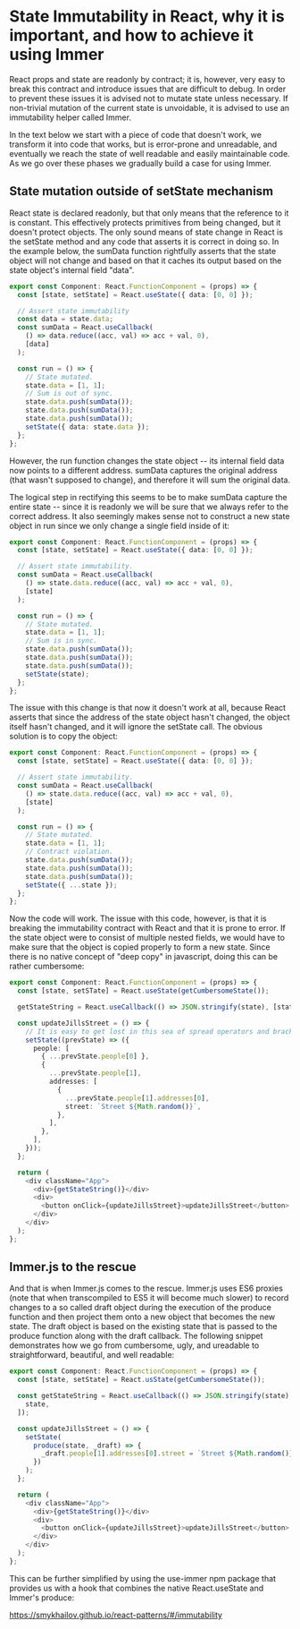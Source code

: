 # State Immutability in React, why it is important, and how to achieve it using Immer

React props and state are readonly by contract; it is, however, very easy to break this contract and introduce issues that are difficult to debug. In order to prevent these issues it is advised not to mutate state unless necessary. If non-trivial mutation of the current state is unvoidable, it is advised to use an immutability helper called Immer.

In the text below we start with a piece of code that doesn't work, we transform it into code that works, but is error-prone and unreadable, and eventually we reach the state of well readable and easily maintainable code. As we go over these phases we gradually build a case for using Immer.

## State mutation outside of setState mechanism

React state is declared readonly, but that only means that the reference to it is constant. This effectively protects primitives from being changed, but it doesn't protect objects. The only sound means of state change in React is the setState method and any code that asserts it is correct in doing so. In the example below, the sumData function rightfully asserts that the state object will not change and based on that it caches its output based on the state object's internal field "data".

```ts
export const Component: React.FunctionComponent = (props) => {
  const [state, setState] = React.useState({ data: [0, 0] });

  // Assert state immutability
  const data = state.data;
  const sumData = React.useCallback(
    () => data.reduce((acc, val) => acc + val, 0),
    [data]
  );

  const run = () => {
    // State mutated.
    state.data = [1, 1];
    // Sum is out of sync.
    state.data.push(sumData());
    state.data.push(sumData());
    state.data.push(sumData());
    setState({ data: state.data });
  };
};
```

However, the run function changes the state object -- its internal field data now points to a different address. sumData captures the original address (that wasn't supposed to change), and therefore it will sum the original data.

The logical step in rectifying this seems to be to make sumData capture the entire state -- since it is readonly we will be sure that we always refer to the correct address. It also seemingly makes sense not to construct a new state object in run since we only change a single field inside of it:

```ts
export const Component: React.FunctionComponent = (props) => {
  const [state, setState] = React.useState({ data: [0, 0] });

  // Assert state immutability.
  const sumData = React.useCallback(
    () => state.data.reduce((acc, val) => acc + val, 0),
    [state]
  );

  const run = () => {
    // State mutated.
    state.data = [1, 1];
    // Sum is in sync.
    state.data.push(sumData());
    state.data.push(sumData());
    state.data.push(sumData());
    setState(state);
  };
};
```

The issue with this change is that now it doesn't work at all, because React asserts that since the address of the state object hasn't changed, the object itself hasn't changed, and it will ignore the setState call. The obvious solution is to copy the object:

```ts
export const Component: React.FunctionComponent = (props) => {
  const [state, setState] = React.useState({ data: [0, 0] });

  // Assert state immutability.
  const sumData = React.useCallback(
    () => state.data.reduce((acc, val) => acc + val, 0),
    [state]
  );

  const run = () => {
    // State mutated.
    state.data = [1, 1];
    // Contract violation.
    state.data.push(sumData());
    state.data.push(sumData());
    state.data.push(sumData());
    setState({ ...state });
  };
};
```

Now the code will work. The issue with this code, however, is that it is breaking the immutability contract with React and that it is prone to error. If the state object were to consist of multiple nested fields, we would have to make sure that the object is copied properly to form a new state. Since there is no native concept of "deep copy" in javascript, doing this can be rather cumbersome:

```ts
export const Component: React.FunctionComponent = (props) => {
  const [state, setSTate] = React.useState(getCumbersomeState());

  getStateString = React.useCallback(() => JSON.stringify(state), [state]);

  const updateJillsStreet = () => {
    // It is easy to get lost in this sea of spread operators and brackets.
    setState((prevState) => ({
      people: [
        { ...prevState.people[0] },
        {
          ...prevState.people[1],
          addresses: [
            {
              ...prevState.people[1].addresses[0],
              street: `Street ${Math.random()}`,
            },
          ],
        },
      ],
    }));
  };

  return (
    <div className="App">
      <div>{getStateString()}</div>
      <div>
        <button onClick={updateJillsStreet}>updateJillsStreet</button>
      </div>
    </div>
  );
};
```

## Immer.js to the rescue

And that is when Immer.js comes to the rescue. Immer.js uses ES6 proxies (note that when transcompiled to ES5 it will become much slower) to record changes to a so called draft object during the execution of the produce function and then project them onto a new object that becomes the new state. The draft object is based on the existing state that is passed to the produce function along with the draft callback. The following snippet demonstrates how we go from cumbersome, ugly, and ureadable to straightforward, beautiful, and well readable:

```ts
export const Component: React.FunctionComponent = (props) => {
  const [state, setState] = React.usState(getCumbersomeState());

  const getStateString = React.useCallback(() => JSON.stringify(state), [
    state,
  ]);

  const updateJillsStreet = () => {
    setState(
      produce(state, _draft) => {
        _draft.people[1].addresses[0].street = `Street ${Math.random()}`;
      })
    );
  };

  return (
    <div className="App">
      <div>{getStateString()}</div>
      <div>
        <button onClick={updateJillsStreet}>updateJillsStreet</button>
      </div>
    </div>
  );
};
```

This can be further simplified by using the use-immer npm package that provides us with a hook that combines the native React.useState and Immer's produce:

https://smykhailov.github.io/react-patterns/#/immutability
